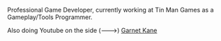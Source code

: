 Professional Game Developer, currently working at Tin Man Games as a Gameplay/Tools Programmer.

Also doing Youtube on the side (--->) <a href = https://www.youtube.com/@GarnetKane>Garnet Kane</a>
